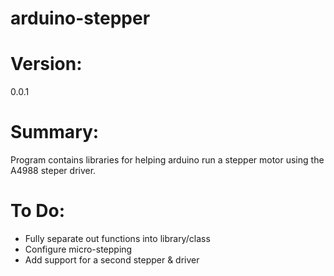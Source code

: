 # arduino-stepper

# Version:
0.0.1

# Summary:
Program contains libraries for helping arduino run a stepper motor using the A4988 steper driver.

# To Do:
- Fully separate out functions into library/class
- Configure micro-stepping
- Add support for a second stepper & driver